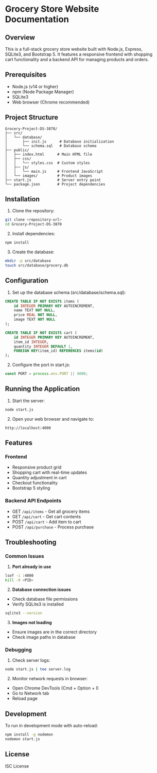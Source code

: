 # Grocery Store Website Documentation

## Overview
This is a full-stack grocery store website built with Node.js, Express, SQLite3, and Bootstrap 5. It features a responsive frontend with shopping cart functionality and a backend API for managing products and orders.

## Prerequisites
- Node.js (v14 or higher)
- npm (Node Package Manager)
- SQLite3
- Web browser (Chrome recommended)

## Project Structure
```
Grocery-Project-DS-3870/
├── src/
│   └── database/
│       ├── init.js      # Database initialization
│       └── schema.sql   # Database schema
├── public/
│   ├── index.html      # Main HTML file
│   ├── css/
│   │   └── styles.css  # Custom styles
│   ├── js/
│   │   └── main.js     # Frontend JavaScript
│   └── images/         # Product images
├── start.js            # Server entry point
└── package.json        # Project dependencies
```

## Installation

1. Clone the repository:
```bash
git clone <repository-url>
cd Grocery-Project-DS-3870
```

2. Install dependencies:
```bash
npm install
```

3. Create the database:
```bash
mkdir -p src/database
touch src/database/grocery.db
```

## Configuration

1. Set up the database schema (src/database/schema.sql):
```sql
CREATE TABLE IF NOT EXISTS items (
    id INTEGER PRIMARY KEY AUTOINCREMENT,
    name TEXT NOT NULL,
    price REAL NOT NULL,
    image TEXT NOT NULL
);

CREATE TABLE IF NOT EXISTS cart (
    id INTEGER PRIMARY KEY AUTOINCREMENT,
    item_id INTEGER,
    quantity INTEGER DEFAULT 1,
    FOREIGN KEY(item_id) REFERENCES items(id)
);
```

2. Configure the port in start.js:
```javascript
const PORT = process.env.PORT || 4000;
```

## Running the Application

1. Start the server:
```bash
node start.js
```

2. Open your web browser and navigate to:
```
http://localhost:4000
```

## Features

### Frontend
- Responsive product grid
- Shopping cart with real-time updates
- Quantity adjustment in cart
- Checkout functionality
- Bootstrap 5 styling

### Backend API Endpoints
- GET `/api/items` - Get all grocery items
- GET `/api/cart` - Get cart contents
- POST `/api/cart` - Add item to cart
- POST `/api/purchase` - Process purchase

## Troubleshooting

### Common Issues

1. **Port already in use**
```bash
lsof -i :4000
kill -9 <PID>
```

2. **Database connection issues**
- Check database file permissions
- Verify SQLite3 is installed
```bash
sqlite3 --version
```

3. **Images not loading**
- Ensure images are in the correct directory
- Check image paths in database

### Debugging

1. Check server logs:
```bash
node start.js | tee server.log
```

2. Monitor network requests in browser:
- Open Chrome DevTools (Cmd + Option + I)
- Go to Network tab
- Reload page

## Development

To run in development mode with auto-reload:
```bash
npm install -g nodemon
nodemon start.js
```

## License
ISC License